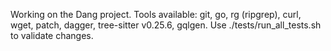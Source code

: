 Working on the Dang project. Tools available: git, go, rg (ripgrep), curl, wget, patch, dagger, tree-sitter v0.25.6, gqlgen. Use ./tests/run_all_tests.sh to validate changes.
